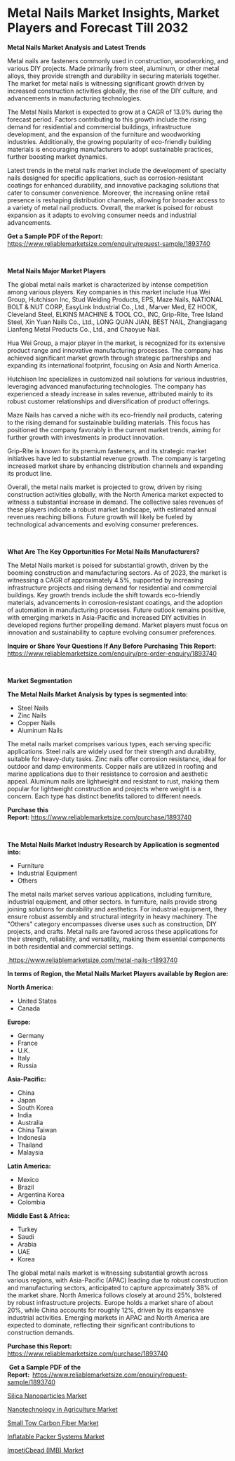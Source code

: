 <p><h1>Metal Nails Market Insights, Market Players and Forecast Till 2032</h1></p><p><strong>Metal Nails Market Analysis and Latest Trends</strong></p>
<p><p>Metal nails are fasteners commonly used in construction, woodworking, and various DIY projects. Made primarily from steel, aluminum, or other metal alloys, they provide strength and durability in securing materials together. The market for metal nails is witnessing significant growth driven by increased construction activities globally, the rise of the DIY culture, and advancements in manufacturing technologies.</p><p>The Metal Nails Market is expected to grow at a CAGR of 13.9% during the forecast period. Factors contributing to this growth include the rising demand for residential and commercial buildings, infrastructure development, and the expansion of the furniture and woodworking industries. Additionally, the growing popularity of eco-friendly building materials is encouraging manufacturers to adopt sustainable practices, further boosting market dynamics.</p><p>Latest trends in the metal nails market include the development of specialty nails designed for specific applications, such as corrosion-resistant coatings for enhanced durability, and innovative packaging solutions that cater to consumer convenience. Moreover, the increasing online retail presence is reshaping distribution channels, allowing for broader access to a variety of metal nail products. Overall, the market is poised for robust expansion as it adapts to evolving consumer needs and industrial advancements.</p></p>
<p><strong>Get a Sample PDF of the Report:&nbsp;</strong> <a href="https://www.reliablemarketsize.com/enquiry/request-sample/1893740?utm_campaign=2038&utm_medium=2&utm_source=Github&utm_content=ia&utm_term=31012025&utm_id=metal-nails">https://www.reliablemarketsize.com/enquiry/request-sample/1893740</a></p>
<p>&nbsp;</p>
<p><strong>Metal Nails Major Market Players</strong></p>
<p><p>The global metal nails market is characterized by intense competition among various players. Key companies in this market include Hua Wei Group, Hutchison Inc, Stud Welding Products, EPS, Maze Nails, NATIONAL BOLT & NUT CORP, EasyLink Industrial Co., Ltd., Marver Med, EZ HOOK, Cleveland Steel, ELKINS MACHINE & TOOL CO., INC, Grip-Rite, Tree Island Steel, Xin Yuan Nails Co., Ltd., LONG QUAN JIAN, BEST NAIL, Zhangjiagang Lianfeng Metal Products Co., Ltd., and Chaoyue Nail.</p><p>Hua Wei Group, a major player in the market, is recognized for its extensive product range and innovative manufacturing processes. The company has achieved significant market growth through strategic partnerships and expanding its international footprint, focusing on Asia and North America. </p><p>Hutchison Inc specializes in customized nail solutions for various industries, leveraging advanced manufacturing technologies. The company has experienced a steady increase in sales revenue, attributed mainly to its robust customer relationships and diversification of product offerings.</p><p>Maze Nails has carved a niche with its eco-friendly nail products, catering to the rising demand for sustainable building materials. This focus has positioned the company favorably in the current market trends, aiming for further growth with investments in product innovation.</p><p>Grip-Rite is known for its premium fasteners, and its strategic market initiatives have led to substantial revenue growth. The company is targeting increased market share by enhancing distribution channels and expanding its product line.</p><p>Overall, the metal nails market is projected to grow, driven by rising construction activities globally, with the North America market expected to witness a substantial increase in demand. The collective sales revenues of these players indicate a robust market landscape, with estimated annual revenues reaching billions. Future growth will likely be fueled by technological advancements and evolving consumer preferences.</p></p>
<p>&nbsp;</p>
<p><strong>What Are The Key Opportunities For Metal Nails Manufacturers?</strong></p>
<p><p>The Metal Nails market is poised for substantial growth, driven by the booming construction and manufacturing sectors. As of 2023, the market is witnessing a CAGR of approximately 4.5%, supported by increasing infrastructure projects and rising demand for residential and commercial buildings. Key growth trends include the shift towards eco-friendly materials, advancements in corrosion-resistant coatings, and the adoption of automation in manufacturing processes. Future outlook remains positive, with emerging markets in Asia-Pacific and increased DIY activities in developed regions further propelling demand. Market players must focus on innovation and sustainability to capture evolving consumer preferences.</p></p>
<p><strong>Inquire or Share Your Questions If Any Before Purchasing This Report:</strong> <a href="https://www.reliablemarketsize.com/enquiry/pre-order-enquiry/1893740?utm_campaign=2038&utm_medium=2&utm_source=Github&utm_content=ia&utm_term=31012025&utm_id=metal-nails">https://www.reliablemarketsize.com/enquiry/pre-order-enquiry/1893740</a></p>
<p>&nbsp;</p>
<p><strong>Market Segmentation</strong></p>
<p><strong>The Metal Nails Market Analysis by types is segmented into:</strong></p>
<p><ul><li>Steel Nails</li><li>Zinc Nails</li><li>Copper Nails</li><li>Aluminum Nails</li></ul></p>
<p><p>The metal nails market comprises various types, each serving specific applications. Steel nails are widely used for their strength and durability, suitable for heavy-duty tasks. Zinc nails offer corrosion resistance, ideal for outdoor and damp environments. Copper nails are utilized in roofing and marine applications due to their resistance to corrosion and aesthetic appeal. Aluminum nails are lightweight and resistant to rust, making them popular for lightweight construction and projects where weight is a concern. Each type has distinct benefits tailored to different needs.</p></p>
<p><strong>Purchase this Report:&nbsp;</strong><a href="https://www.reliablemarketsize.com/purchase/1893740?utm_campaign=2038&utm_medium=2&utm_source=Github&utm_content=ia&utm_term=31012025&utm_id=metal-nails">https://www.reliablemarketsize.com/purchase/1893740</a></p>
<p>&nbsp;</p>
<p><strong>The Metal Nails Market Industry Research by Application is segmented into:</strong></p>
<p><ul><li>Furniture</li><li>Industrial Equipment</li><li>Others</li></ul></p>
<p><p>The metal nails market serves various applications, including furniture, industrial equipment, and other sectors. In furniture, nails provide strong joining solutions for durability and aesthetics. For industrial equipment, they ensure robust assembly and structural integrity in heavy machinery. The "Others" category encompasses diverse uses such as construction, DIY projects, and crafts. Metal nails are favored across these applications for their strength, reliability, and versatility, making them essential components in both residential and commercial settings.</p></p>
<p><a href="https://www.reliablemarketsize.com/metal-nails-r1893740?utm_campaign=2038&utm_medium=2&utm_source=Github&utm_content=ia&utm_term=31012025&utm_id=metal-nails">&nbsp;https://www.reliablemarketsize.com/metal-nails-r1893740</a></p>
<p><strong>In terms of Region, the Metal Nails Market Players available by Region are:</strong></p>
<p>
    <p> <strong> North America: </strong>
        <ul>
            <li>United States</li>
            <li>Canada</li>
        </ul>
        </p> 
    <p> <strong> Europe: </strong>
        <ul>
            <li>Germany</li>
            <li>France</li>
            <li>U.K.</li>
            <li>Italy</li>
            <li>Russia</li>
        </ul>
        </p> 
    <p> <strong> Asia-Pacific: </strong>
        <ul>
            <li>China</li>
            <li>Japan</li>
            <li>South Korea</li>
            <li>India</li>
            <li>Australia</li>
            <li>China Taiwan</li>
            <li>Indonesia</li>
            <li>Thailand</li>
            <li>Malaysia</li>
        </ul>
        </p> 
    <p> <strong> Latin America: </strong>
        <ul>
            <li>Mexico</li>
            <li>Brazil</li>
            <li>Argentina Korea</li>
            <li>Colombia</li>
        </ul>
        </p> 
    <p> <strong> Middle East & Africa: </strong>
        <ul>
            <li>Turkey</li>
            <li>Saudi</li>
            <li>Arabia</li>
            <li>UAE</li>
            <li>Korea</li>
        </ul>
    </p>
    </p>
<p><p>The global metal nails market is witnessing substantial growth across various regions, with Asia-Pacific (APAC) leading due to robust construction and manufacturing sectors, anticipated to capture approximately 38% of the market share. North America follows closely at around 25%, bolstered by robust infrastructure projects. Europe holds a market share of about 20%, while China accounts for roughly 12%, driven by its expansive industrial activities. Emerging markets in APAC and North America are expected to dominate, reflecting their significant contributions to construction demands.</p></p>
<p><strong>Purchase this Report: </strong><a href="https://www.reliablemarketsize.com/purchase/1893740?utm_campaign=2038&utm_medium=2&utm_source=Github&utm_content=ia&utm_term=31012025&utm_id=metal-nails">https://www.reliablemarketsize.com/purchase/1893740</a></p>
<p>&nbsp;<strong>Get a Sample PDF of the Report:&nbsp;&nbsp;</strong><a href="https://www.reliablemarketsize.com/enquiry/request-sample/1893740?utm_campaign=2038&utm_medium=2&utm_source=Github&utm_content=ia&utm_term=31012025&utm_id=metal-nails">https://www.reliablemarketsize.com/enquiry/request-sample/1893740</a></p>
<p><strong></strong></p>
<p><p><a href="https://www.linkedin.com/pulse/global-silica-nanoparticles-market-opportunities-challenges2025-ewsjf?utm_campaign=2038&utm_medium=2&utm_source=Github&utm_content=ia&utm_term=31012025&utm_id=metal-nails">Silica Nanoparticles Market</a></p><p><a href="https://www.linkedin.com/pulse/competitive-landscape-revenue-forecast-nanotechnology-agriculture-vclkf?utm_campaign=2038&utm_medium=2&utm_source=Github&utm_content=ia&utm_term=31012025&utm_id=metal-nails">Nanotechnology in Agriculture Market</a></p><p><a href="https://www.linkedin.com/pulse/comprehensive-small-tow-carbon-fiber-report-industry-analysis-d6k6f?utm_campaign=2038&utm_medium=2&utm_source=Github&utm_content=ia&utm_term=31012025&utm_id=metal-nails">Small Tow Carbon Fiber Market</a></p><p><a href="https://www.linkedin.com/pulse/strategic-analysis-inflatable-packer-systems-market-forecast-4s3pc?utm_campaign=2038&utm_medium=2&utm_source=Github&utm_content=ia&utm_term=31012025&utm_id=metal-nails">Inflatable Packer Systems Market</a></p><p><a href="https://www.linkedin.com/pulse/impeticbead-imb-market-size-estimated-cagr-81-from-2025-h58be?utm_campaign=2038&utm_medium=2&utm_source=Github&utm_content=ia&utm_term=31012025&utm_id=metal-nails">ImpetiCbead (IMB) Market</a></p></p>